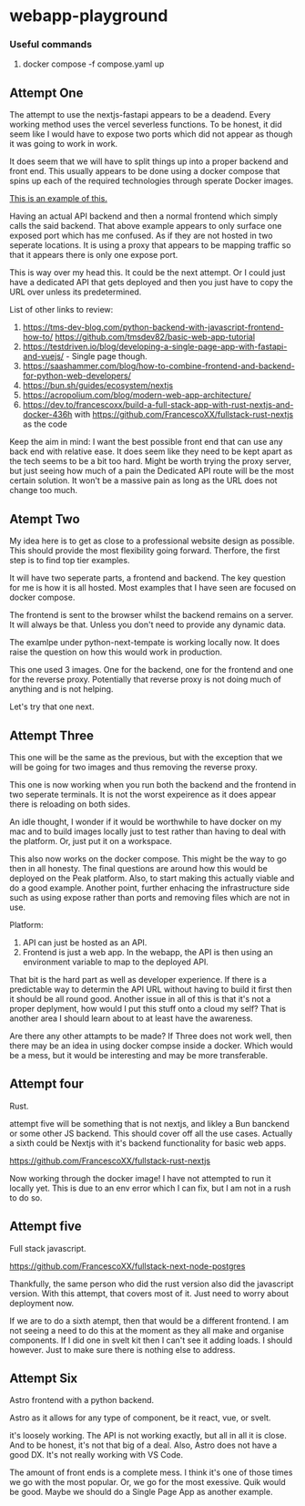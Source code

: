 # webapp-playground

### Useful commands
1. docker compose -f compose.yaml up

## Attempt One

The attempt to use the nextjs-fastapi appears to be a deadend. Every working method uses the vercel severless functions.
To be honest, it did seem like I would have to expose two ports which did not appear as though it was going to work in work.

It does seem that we will have to split things up into a proper backend and front end.
This usually appears to be done using a docker compose that spins up each of the required technologies through
sperate Docker images.

[This is an example of this.](https://github.com/wcedmisten/python-nextjs-template)

Having an actual API backend and then a normal frontend which simply calls the said backend.
That above example appears to only surface one exposed port which has me confused. 
As if they are not hosted in two seperate locations. It is using a proxy that appears to be
mapping traffic so that it appears there is only one expose port.

This is way over my head this. It could be the next attempt. Or I could just have a dedicated
API that gets deployed and then you just have to copy the URL over unless its predetermined. 

List of other links to review:
1. https://tms-dev-blog.com/python-backend-with-javascript-frontend-how-to/  https://github.com/tmsdev82/basic-web-app-tutorial
2. https://testdriven.io/blog/developing-a-single-page-app-with-fastapi-and-vuejs/ - Single page though.
3. https://saashammer.com/blog/how-to-combine-frontend-and-backend-for-python-web-developers/ 
4. https://bun.sh/guides/ecosystem/nextjs
5. https://acropolium.com/blog/modern-web-app-architecture/
6. https://dev.to/francescoxx/build-a-full-stack-app-with-rust-nextjs-and-docker-436h with https://github.com/FrancescoXX/fullstack-rust-nextjs as the code

Keep the aim in mind:
I want the best possible front end that can use any back end with relative ease. 
It does seem like they need to be kept apart as the tech seems to be a bit too hard.
Might be worth trying the proxy server, but just seeing how much of a pain the Dedicated API route will be the most certain solution.
It won't be a massive pain as long as the URL does not change too much. 

## Atempt Two

My idea here is to get as close to a professional website design as possible. This should provide the most flexibility going forward.
Therfore, the first step is to find top tier examples.

It will have two seperate parts, a frontend and backend. The key question for me is how it is all hosted. Most 
examples that I have seen are focused on docker compose.

The frontend is sent to the browser whilst the backend remains on a server. It will always be that. Unless you don't need to provide any dynamic data.

The examlpe under python-next-tempate is working locally now.
It does raise the question on how this would work in production.

This one used 3 images. One for the backend, one for the frontend and one for the reverse proxy.
Potentially that reverse proxy is not doing much of anything and is not helping.

Let's try that one next.

## Attempt Three

This one will be the same as the previous, but with the exception that we will be going for two images and thus removing the reverse proxy.

This one is now working when you run both the backend and the frontend in two seperate terminals.
It is not the worst expeirence as it does appear there is reloading on both sides.

An idle thought, I wonder if it would be worthwhile to have docker on my mac and to build images locally just to test rather 
than having to deal with the platform. Or, just put it on a workspace.

This also now works on the docker compose. This might be the way to go then in all honesty.
The final questions are around how this would be deployed on the Peak platform. Also, to
start making this actually viable and do a good example. Another point, further enhacing the 
infrastructure side such as using expose rather than ports and removing files which are not in use.

Platform:
1. API can just be hosted as an API. 
2. Frontend is just a web app. In the webapp, the API is then using an environment variable to map to the deployed API.

That bit is the hard part as well as developer experience. If there is a predictable way to determin the API URL without having to 
build it first then it should be all round good.
Another issue in all of this is that it's not a proper deplyment, how would I put this stuff onto a cloud my self?
That is another area I should learn about to at least have the awareness. 

Are there any other attampts to be made? If Three does not work well, then there may be an idea in using docker compse inside a docker.
Which would be a mess, but it would be interesting and may be more transferable.

## Attempt four

Rust.

attempt five will be something that is not nextjs, and likley a Bun banckend or some other JS backend.
This should cover off all the use cases.
Actually a sixth could be Nextjs with it's backend functionality for basic web apps.

https://github.com/FrancescoXX/fullstack-rust-nextjs

Now working through the docker image! I have not attempted to run it locally yet.
This is due to an env error which I can fix, but I am not in a rush to do so.

## Attempt five

Full stack javascript.

https://github.com/FrancescoXX/fullstack-next-node-postgres

Thankfully, the same person who did the rust version also did the javascript version.
With this attempt, that covers most of it. Just need to worry about deployment now.

If we are to do a sixth atempt, then that would be a different frontend. I am not seeing a need to
do this at the moment as they all make and organise components. If I did one in svelt kit then I can't
see it adding loads. I should however. Just to make sure there is nothing else to address.

## Attempt Six

Astro frontend with a python backend.

Astro as it allows for any type of component, be it react, vue, or svelt. 

it's loosely working. The API is not working exactly, but all in all it is close.
And to be honest, it's not that big of a deal. Also, Astro does not have a good DX.
It's not really working with VS Code. 

The amount of front ends is a complete mess. I think it's one of those times we
go with the most popular. Or, we go for the most exessive. Quik would be good.
Maybe we should do a Single Page App as another example.
